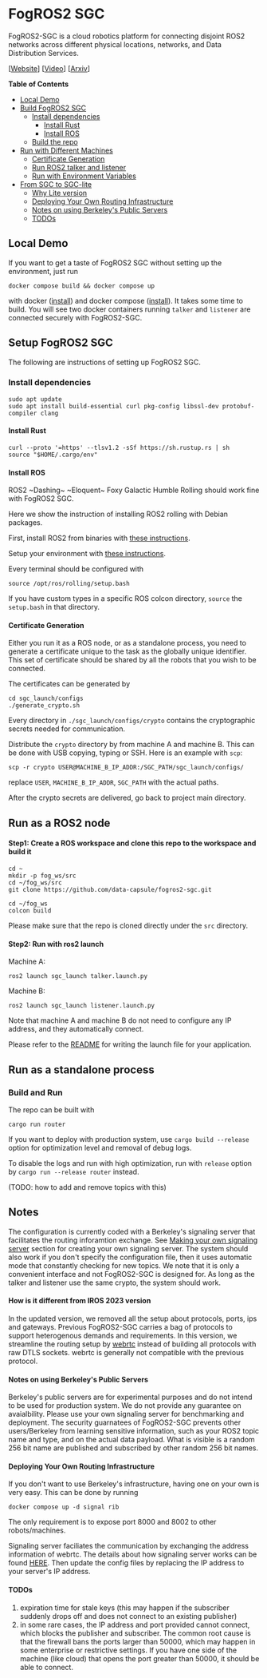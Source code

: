 # FogROS2 SGC

FogROS2-SGC is a cloud robotics platform for connecting disjoint ROS2 networks across different physical locations, networks, and Data Distribution Services. 

\[[Website](https://sites.google.com/view/fogros2-sgc)\] \[[Video](https://youtu.be/hVVFVGLcK0c)\] \[[Arxiv](https://arxiv.org/abs/2306.17157)\]

<!-- START doctoc generated TOC please keep comment here to allow auto update -->
<!-- DON'T EDIT THIS SECTION, INSTEAD RE-RUN doctoc TO UPDATE -->
**Table of Contents**

- [Local Demo](#local-demo)
- [Build FogROS2 SGC](#build-fogros2-sgc)
  - [Install dependencies](#install-dependencies)
    - [Install Rust](#install-rust)
    - [Install ROS](#install-ros)
  - [Build the repo](#build-the-repo)
- [Run with Different Machines](#run-with-different-machines)
    - [Certificate Generation](#certificate-generation)
    - [Run ROS2 talker and listener](#run-ros2-talker-and-listener)
    - [Run with Environment Variables](#run-with-environment-variables)
- [From SGC to SGC-lite](#from-sgc-to-sgc-lite)
    - [Why Lite version](#why-lite-version)
    - [Deploying Your Own Routing Infrastructure](#deploying-your-own-routing-infrastructure)
    - [Notes on using Berkeley's Public Servers](#notes-on-using-berkeleys-public-servers)
    - [TODOs](#todos)

<!-- END doctoc generated TOC please keep comment here to allow auto update -->

## Local Demo 
If you want to get a taste of FogROS2 SGC without setting up the environment, just run 
```
docker compose build && docker compose up 
```
with docker ([install](https://docs.docker.com/get-docker/)) and docker compose ([install](https://docs.docker.com/compose/install/linux/)). 
It takes some time to build. You will see two docker containers running `talker` and `listener` are connected securely with FogROS2-SGC.


## Setup FogROS2 SGC 
The following are instructions of setting up FogROS2 SGC. 

### Install dependencies 
```
sudo apt update
sudo apt install build-essential curl pkg-config libssl-dev protobuf-compiler clang
```

#### Install Rust 
```
curl --proto '=https' --tlsv1.2 -sSf https://sh.rustup.rs | sh
source "$HOME/.cargo/env"
```

#### Install ROS 
ROS2 ~Dashing~ ~Eloquent~ Foxy Galactic Humble Rolling should work fine with FogROS2 SGC. 

Here we show the instruction of installing ROS2 rolling with Debian packages. 

First, install ROS2 from binaries with [these instructions](https://docs.ros.org/en/rolling/Installation/Ubuntu-Install-Debians.html).

Setup your environment with [these instructions](https://docs.ros.org/en/rolling/Installation/Ubuntu-Install-Debians.html#environment-setup).

Every terminal should be configured with 
```
source /opt/ros/rolling/setup.bash
```

If you have custom types in a specific ROS colcon directory, `source` the `setup.bash` in that directory. 

#### Certificate Generation
Either you run it as a ROS node, or as a standalone process, you need to generate a certificate unique to the task as the globally unique identifier. This set of certificate should be shared by all the robots that you wish to be connected. 

The certificates can be generated by 
```
cd sgc_launch/configs
./generate_crypto.sh
```
Every directory in `./sgc_launch/configs/crypto` contains the cryptographic secrets needed for communication. 

Distribute the `crypto` directory by from machine A and machine B. This can be done with USB copying, typing or SSH. Here is an example with `scp`: 
```
scp -r crypto USER@MACHINE_B_IP_ADDR:/SGC_PATH/sgc_launch/configs/
```
replace `USER`, `MACHINE_B_IP_ADDR`, `SGC_PATH` with the actual paths.

After the crypto secrets are delivered, go back to project main directory. 


## Run as a ROS2 node

#### Step1: Create a ROS workspace and clone this repo to the workspace and build it
```
cd ~
mkdir -p fog_ws/src
cd ~/fog_ws/src
git clone https://github.com/data-capsule/fogros2-sgc.git

cd ~/fog_ws 
colcon build
```
Please make sure that the repo is cloned directly under the `src` directory. 

#### Step2: Run with ros2 launch  
Machine A: 
```
ros2 launch sgc_launch talker.launch.py
```

Machine B: 
```
ros2 launch sgc_launch listener.launch.py
```
Note that machine A and machine B do not need to configure any IP address, and they automatically connect. 

Please refer to the  [README](./sgc_launch/README.md) for writing the launch file for your application.

## Run as a standalone process
### Build and Run

The repo can be built with 
```
cargo run router
```
If you want to deploy with production system, use `cargo build --release` option for optimization level and removal of debug logs. 

To disable the logs and run with high optimization, run with `release` option by 
`
cargo run --release router
`
instead.

(TODO: how to add and remove topics with this)

## Notes 
The configuration is currently coded with a Berkeley's signaling server that facilitates the routing inforamtion exchange. See [Making your own signaling server](#making-your-own-signaling-server) section for creating your own signaling server.
The system should also work if you don't specify the configuration file, then it uses automatic mode that 
constantly checking for new topics. We note that it is only a convenient interface and not FogROS2-SGC is designed for.
As long as the talker and listener use the same crypto, the system should work.

#### How is it different from IROS 2023 version
In the updated version, we removed all the setup about protocols, ports, ips and gateways.
Previous FogROS2-SGC carries a bag of protocols to support heterogenous demands and requirements. 
In this version, we streamline the routing setup by [webrtc](./docs/webrtc.md) instead of building all protocols with raw DTLS sockets.
webrtc is generally not compatible with the previous protocol. 

#### Notes on using Berkeley's Public Servers
Berkeley's public servers are for experimental purposes and do not intend to be used for production system. We do not provide any guarantee on avaialbility. Please use your own signaling server for benchmarking and deployment.
The security guarnatees of FogROS2-SGC prevents other users/Berkeley from learning sensitive information, such as your ROS2 topic name and type, and on the actual data payload. What is visible is a random 256 bit name are published and subscribed by other random 256 bit names. 

#### Deploying Your Own Routing Infrastructure
If you don't want to use Berkeley's infrastructure, having one on your own is very easy. 
This can be done by running 
```
docker compose up -d signal rib
```
The only requirement is to expose port 8000 and 8002 to other robots/machines. 

Signaling server faciliates the communication by exchanging the address information of webrtc. The details about how signaling server works can be found [HERE](./docs/webrtc.md).
Then update the config files by replacing the IP address to your server's IP address.  



#### TODOs 
1. expiration time for stale keys (this may happen if the subscriber suddenly drops off and does not connect to an existing publisher)
2. in some rare cases, the IP address and port provided cannot connect, which blocks the publisher and subscriber. The common root cause is that the firewall bans the ports larger than 50000, which may happen in some enterprise or restrictive settings. If you have one side of the machine (like cloud) that opens the port greater than 50000, it should be able to connect. 
